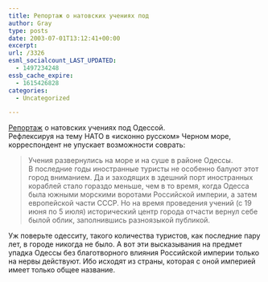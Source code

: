 ```yaml
---
title: Репортаж о натовских учениях под
author: Gray
type: posts
date: 2003-07-01T13:12:41+00:00
excerpt:
url: /3326
esml_socialcount_LAST_UPDATED:
  - 1497234248
essb_cache_expire:
  - 1615426828
categories:
  - Uncategorized

---
```








<a href="http://www.obozrevatel.com.ua/press/12/88248.html" target="_blank">Репортаж</a> о натовских учениях под Одессой.  
Рефлексируя на тему НАТО в &#171;исконно русском&#187; Черном море, корреспондент не упускает возможности соврать:

> Учения развернулись на море и на суше в районе Одессы.  
> В последние годы иностранные туристы не особенно балуют этот город вниманием. Да и заходящих в здешний порт иностранных кораблей стало гораздо меньше, чем в то время, когда Одесса была южными морскими воротами Российской империи, а затем европейской части СССР. Но на время проведения учений (с 19 июня по 5 июля) исторический центр города отчасти вернул себе былой облик, заполнившись разноязыкой публикой. 

Уж поверьте одесситу, такого количества туристов, как последние пару лет, в городе никогда не было. А вот эти высказывания на предмет упадка Одессы без благотворного влияния Российской империи только на нервы действуют. Ибо исходят из страны, которая с оной империей имеет только общее название.